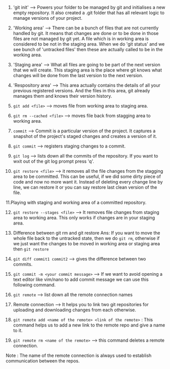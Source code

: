 1. 'git init' --> Powers your folder to be managed by git and initialises a new empty repository. It also created a .git folder that has all relevant logic to manage versions of your project.

2. 'Working area' --> There can be a bunch of files that are not currently handled by git.
It means that changes are done or to be done in those files are not managed by git yet.
A file which is in working area is considered to be not in the staging area. When we do 'git status' and we see bunch of 'untracked files' then these are actually called to be in the working area.

3. 'Staging area' --> What all files are going to be part of the next version that we will create. This staging area is the place where git knows what changes will be done from the last version to the next version.

4. 'Respository area' --> This area actually contains the details of all your previous registered versions.
And the files in this area, git already manages them and knows their version history.

5. `git add <file>` --> moves file from working area to staging area.

6. `git rm --cached <file>` --> moves file back from stagging area to working area.

7. `commit` --> Commit is a particular version of the project. It captures a snapshot of the project's staged changes and creates a version of it.

8. `git commit` --> registers staging changes to a commit.

9. `git log` --> lists down all the commits of the repository. If you want to wxit out of the git log prompt press 'q'.

10. `git restore <file>` --> it removes all the file changes from the stagging area to be committed. This can be useful, if we did some dirty piece of code and now no more want it. Instead of deleting every change line by line, we can restore it or you can say restore last clean version of the file.

11.Playing with staging and working area of a committed repository.

12. `git restore --stages <file>` --> It removes file changes from staging area to working area.
This only works if changes are in your staging area.

13. Difference between git rm and git restore
Ans: If you want to move the whole file back to the untracked state, then we do 
`git rm`, otherwise if we just want the changes to be moved in working area or staging area then `git restore`

14. `git diff commit1 commit2` --> gives the difference between two commits.

15. `git commit -m <your commit message>` --> If we want to avoid opening a text editor like vim/nano to add commit message we can use this following command. 

16. `git remote` --> list down all the remote connection names 

17. Remote connection --> It helps you to link two git repositories for uploading and downloading changes from each otherwise.

18. `git remote add <name of the remote> <link of the remote>` : This command helps us to add a new link to the remote repo and give a name to it.

19. `git remote rm <name of the remote>` --> this command deletes a remote connection.

Note : The name of the remote connection is always used to establish communication between the repos.